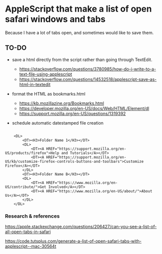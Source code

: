 # AppleScript that make a list of open safari windows and tabs

Because I have a lot of tabs open, and sometimes would like to save them.


## TO-DO

- save a html directly from the script rather than going through TextEdit.
	- https://stackoverflow.com/questions/3780985/how-do-i-write-to-a-text-file-using-applescript
	- https://stackoverflow.com/questions/14532518/applescript-save-as-html-in-textedit

- format the HTML as bookmarks.html
	- https://kb.mozillazine.org/Bookmarks.html
	- https://developer.mozilla.org/en-US/docs/Web/HTML/Element/dl
	- https://support.mozilla.org/en-US/questions/1319392

- schedule automatic datestamped file creation

```

	<DL>
		<DT><H3>Folder Name 1</H3></DT>
		<DL>
			<DT><A HREF="https://support.mozilla.org/en-US/products/firefox">Help and Tutorials</A></DT>
			<DT><A HREF="https://support.mozilla.org/en-US/kb/customize-firefox-controls-buttons-and-toolbars">Customize Firefox</A></DT>
		</DL>
		<DT><H3>Folder Name B</H3></DT>
		<DL>
			<DT><A HREF="https://www.mozilla.org/en-US/contribute/">Get Involved</A></DT>
			<DT><A HREF="https://www.mozilla.org/en-US/about/">About Us</A></DT>
		</DL>
	</DL>

```

### Research & references

https://apple.stackexchange.com/questions/206427/can-you-see-a-list-of-all-open-tabs-in-safari

https://code.tutsplus.com/generate-a-list-of-open-safari-tabs-with-applescript--mac-30564t
